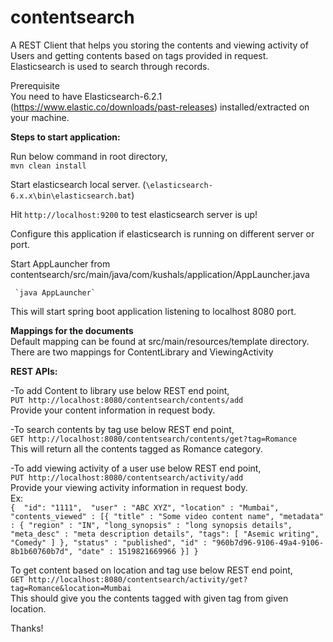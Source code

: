 # contentsearch

A REST Client that helps you storing the contents and viewing activity of Users and getting contents based on tags provided in request.
Elasticsearch is used to search through records.</br>


Prerequisite </br>
  You need to have Elasticsearch-6.2.1 (https://www.elastic.co/downloads/past-releases) installed/extracted on your machine. </br>
   
<b>Steps to start application:</b> </br>

Run below command in root directory, </br>
	  `mvn clean install` </br>
  
Start elasticsearch local server. (`\elasticsearch-6.x.x\bin\elasticsearch.bat`) </br>

Hit `http://localhost:9200`  to test elasticsearch server is up! </br>

Configure this application if elasticsearch is running on different server or port. </br>

Start AppLauncher from contentsearch/src/main/java/com/kushals/application/AppLauncher.java </br>

 	 `java AppLauncher`
  
  This will start spring boot application listening to localhost 8080 port. </br>
  
  <b>Mappings for the documents </b> </br>
  Default mapping can be found at src/main/resources/template directory. </br>
  There are two mappings for ContentLibrary and ViewingActivity </br>
  
  
 <b> REST APIs:</b> </br>
  
  -To add Content to library use below REST end point, </br>
  `PUT http://localhost:8080/contentsearch/contents/add` </br>
  Provide your content information in request body. </br>
  
  -To search contents by tag use below REST end point, </br>
  `GET http://localhost:8080/contentsearch/contents/get?tag=Romance` </br>
  This will return all the contents tagged as Romance category. </br>
  
  -To add viewing activity of a user use below REST end point, </br>
  `PUT http://localhost:8080/contentsearch/activity/add` </br>
  Provide your viewing activity information in request body. </br>
  Ex: </br>
	`{ 
	"id": "1111", 
    "user" : "ABC XYZ",
	"location" : "Mumbai",
    "contents_viewed" : [{
    "title" : "Some video content name",
    "metadata" : {
      "region" : "IN",
      "long_synopsis" : "long synopsis details",
      "meta_desc" : "meta description details",
      "tags": [
		  "Asemic writing",
		  "Comedy"
		]
    },
    "status" : "published",
    "id" : "960b7d96-9106-49a4-9106-8b1b60760b7d",
    "date" : 1519821669966
  }]
}`
  </br>
  
  
  To get content based on location and tag use below REST end point, </br>
  `GET http://localhost:8080/contentsearch/activity/get?tag=Romance&location=Mumbai` </br>
  This should give you the contents tagged with given tag from given location. </br>
   
  
  Thanks!
